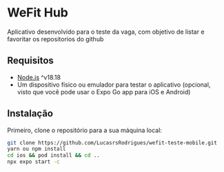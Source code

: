 # WeFit Hub

Aplicativo desenvolvido para o teste da vaga, com objetivo de listar e favoritar os repositorios do github

## Requisitos

- [Node.js](https://nodejs.org/en/) ^v18.18
- Um dispositivo físico ou emulador para testar o aplicativo (opcional, visto que você pode usar o Expo Go app para iOS e Android)

## Instalação

Primeiro, clone o repositório para a sua máquina local:

```bash
git clone https://github.com/LucasrsRodrigues/wefit-teste-mobile.git
yarn ou npm install
cd ios && pod install && cd ..
npx expo start -c
```
